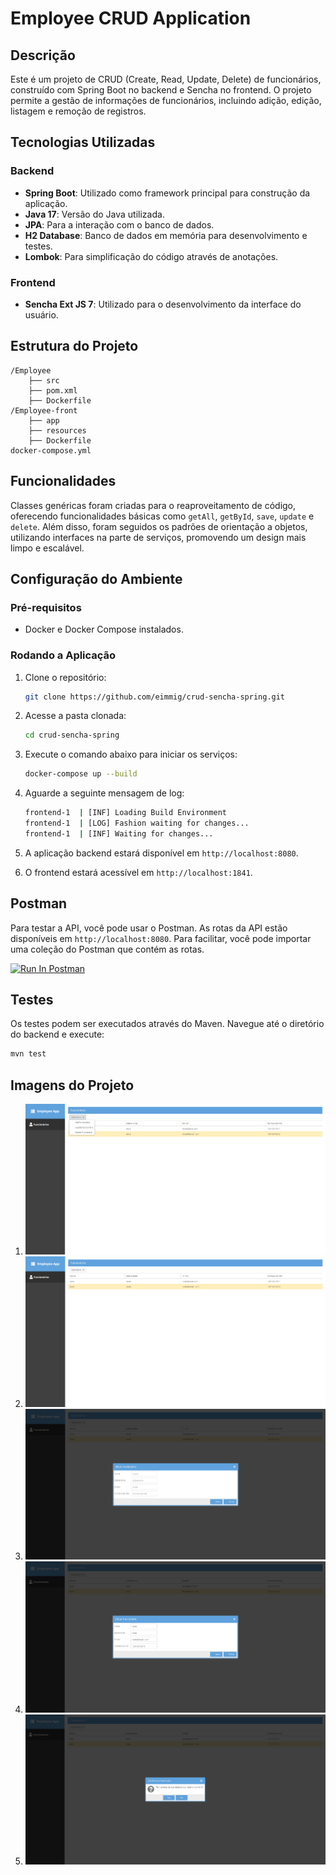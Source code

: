 # Employee CRUD Application

## Descrição

Este é um projeto de CRUD (Create, Read, Update, Delete) de funcionários, construído com Spring Boot no backend e Sencha no frontend. O projeto permite a gestão de informações de funcionários, incluindo adição, edição, listagem e remoção de registros.

## Tecnologias Utilizadas

### Backend

- **Spring Boot**: Utilizado como framework principal para construção da aplicação.
- **Java 17**: Versão do Java utilizada.
- **JPA**: Para a interação com o banco de dados.
- **H2 Database**: Banco de dados em memória para desenvolvimento e testes.
- **Lombok**: Para simplificação do código através de anotações.

### Frontend

- **Sencha Ext JS 7**: Utilizado para o desenvolvimento da interface do usuário.

## Estrutura do Projeto

```
/Employee
    ├── src
    ├── pom.xml
    ├── Dockerfile
/Employee-front
    ├── app
    ├── resources
    ├── Dockerfile
docker-compose.yml
```

## Funcionalidades

Classes genéricas foram criadas para o reaproveitamento de código, oferecendo funcionalidades básicas como `getAll`, `getById`, `save`, `update` e `delete`. Além disso, foram seguidos os padrões de orientação a objetos, utilizando interfaces na parte de serviços, promovendo um design mais limpo e escalável.

## Configuração do Ambiente

### Pré-requisitos

- Docker e Docker Compose instalados.

### Rodando a Aplicação

1. Clone o repositório:

    ```bash
    git clone https://github.com/eimmig/crud-sencha-spring.git
    ```

2. Acesse a pasta clonada:
    ```bash
    cd crud-sencha-spring
    ```

3. Execute o comando abaixo para iniciar os serviços:

    ```bash
    docker-compose up --build
    ```

4. Aguarde a seguinte mensagem de log:
    ```bash
    frontend-1  | [INF] Loading Build Environment
    frontend-1  | [LOG] Fashion waiting for changes...
    frontend-1  | [INF] Waiting for changes...
    ```

5. A aplicação backend estará disponível em `http://localhost:8080`.
6. O frontend estará acessível em `http://localhost:1841`.

## Postman

Para testar a API, você pode usar o Postman. As rotas da API estão disponíveis em `http://localhost:8080`. Para facilitar, você pode importar uma coleção do Postman que contém as rotas. 

[<img src="https://run.pstmn.io/button.svg" alt="Run In Postman" style="width: 128px; height: 32px;">](https://god.gw.postman.com/run-collection/24093493-13589c4e-2ee4-48c5-902a-70a36dbdf0cd?action=collection%2Ffork&source=rip_markdown&collection-url=entityId%3D24093493-13589c4e-2ee4-48c5-902a-70a36dbdf0cd%26entityType%3Dcollection%26workspaceId%3D1e651b6c-3f43-4deb-9908-054c2254a942)

## Testes

Os testes podem ser executados através do Maven. Navegue até o diretório do backend e execute:

```bash
mvn test
```

## Imagens do Projeto

1. ![Exemplo 1](images/Operations.png)
2. ![Exemplo 2](images/List.png)
3. ![Exemplo 3](images/Add.png)
4. ![Exemplo 4](images/Update.png)
5. ![Exemplo 5](images/Delete.png)
